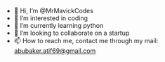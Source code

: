 - 👋 Hi, I’m @MrMavickCodes
- 👀 I’m interested in coding
- 🌱 I’m currently learning python
- 💞️ I’m looking to collaborate on a startup
- 📫 How to reach me, contact me through my mail: abubaker.atif69@gmail.com

<!---
MrMavickCodes/MrMavickCodes is a ✨ special ✨ repository because its `README.md` (this file) appears on your GitHub profile.
You can click the Preview link to take a look at your changes.
--->
